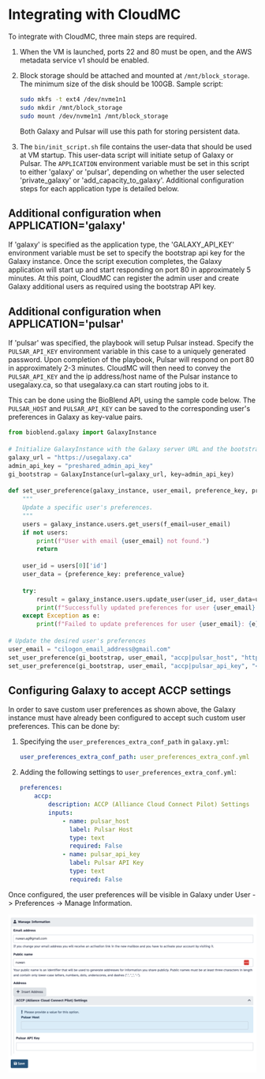 # Integrating with CloudMC

To integrate with CloudMC, three main steps are required.

1.  When the VM is launched, ports 22 and 80 must be open, and the AWS metadata service v1 should be enabled.

2.  Block storage should be attached and mounted at `/mnt/block_storage`. The minimum size of the disk should be 100GB.
    Sample script:

    ```bash
    sudo mkfs -t ext4 /dev/nvme1n1
    sudo mkdir /mnt/block_storage
    sudo mount /dev/nvme1n1 /mnt/block_storage
    ```

    Both Galaxy and Pulsar will use this path for storing persistent data.

3.  The `bin/init_script.sh` file contains the user-data that should be used at VM startup.
    This user-data script will initiate setup of Galaxy or Pulsar. The `APPLICATION` environment variable
    must be set in this script to either 'galaxy' or 'pulsar', depending on whether the user selected 'private_galaxy'
    or 'add_capacity_to_galaxy'. Additional configuration steps for each application type is detailed below.

## Additional configuration when APPLICATION='galaxy'

If 'galaxy' is specified as the application type, the 'GALAXY_API_KEY' environment variable must be set to specify the bootstrap api key for the Galaxy
instance. Once the script execution completes, the Galaxy application will start up and start responding on port 80 in approximately 5 minutes.
At this point, CloudMC can register the admin user and create Galaxy additional users as required using the bootstrap API key.

## Additional configuration when APPLICATION='pulsar'

If 'pulsar' was specified, the playbook will setup Pulsar instead. Specify the `PULSAR_API_KEY` environment variable in this case to a uniquely generated password.
Upon completion of the playbook, Pulsar will respond on port 80 in approximately 2-3 minutes. CloudMC will then need to convey the `PULSAR_API_KEY` and the
ip address/host name of the Pulsar instance to usegalaxy.ca, so that usegalaxy.ca can start routing jobs to it.

This can be done using the BioBlend API, using the sample code below. The `PULSAR_HOST` and `PULSAR_API_KEY` can be saved to the corresponding user's
preferences in Galaxy as key-value pairs.

```python
from bioblend.galaxy import GalaxyInstance

# Initialize GalaxyInstance with the Galaxy server URL and the bootstrap admin API key
galaxy_url = "https://usegalaxy.ca"
admin_api_key = "preshared_admin_api_key"
gi_bootstrap = GalaxyInstance(url=galaxy_url, key=admin_api_key)

def set_user_preference(galaxy_instance, user_email, preference_key, preference_value):
    """
    Update a specific user's preferences.
    """
    users = galaxy_instance.users.get_users(f_email=user_email)
    if not users:
        print(f"User with email {user_email} not found.")
        return

    user_id = users[0]['id']
    user_data = {preference_key: preference_value}

    try:
        result = galaxy_instance.users.update_user(user_id, user_data=user_data)
        print(f"Successfully updated preferences for user {user_email}: {result}")
    except Exception as e:
        print(f"Failed to update preferences for user {user_email}: {e}")

# Update the desired user's preferences
user_email = "cilogon_email_address@gmail.com"
set_user_preference(gi_bootstrap, user_email, "accp|pulsar_host", "http://<public_ip_or_hostname_of_instance>/")
set_user_preference(gi_bootstrap, user_email, "accp|pulsar_api_key", "<PULSAR_API_KEY>")
```

## Configuring Galaxy to accept ACCP settings

In order to save custom user preferences as shown above, the Galaxy instance must have already been configured to accept
such custom user preferences. This can be done by:

1. Specifying the `user_preferences_extra_conf_path` in `galaxy.yml`:

    ```yaml
    user_preferences_extra_conf_path: user_preferences_extra_conf.yml
    ```

2. Adding the following settings to `user_preferences_extra_conf.yml`:

    ```yaml
    preferences:
        accp:
            description: ACCP (Alliance Cloud Connect Pilot) Settings
            inputs:
                - name: pulsar_host
                  label: Pulsar Host
                  type: text
                  required: False
                - name: pulsar_api_key
                  label: Pulsar API Key
                  type: text
                  required: False
    ```

Once configured, the user preferences will be visible in Galaxy under User -> Preferences -> Manage Information.

![screenshot of user preferences](user_preferences.png)